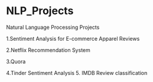 # NLP_Projects
Natural Language Processing Projects

1.Sentiment Analysis for E-commerce Apparel Reviews

2.Netflix Recommendation System

3.Quora

4.Tinder Sentiment Analysis
5. IMDB Review classification
